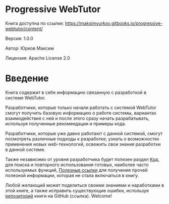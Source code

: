 # Progressive WebTutor

Книга доступна по ссылке: https://maksimyurkov.gitbooks.io/progressive-webtutor/content/

Версия: 1.0.0 

Автор: Юрков Максим

Лицензия: Apache License 2.0


# Введение
Книга содержит в себе информацию связанную с разработкой в системе WebTutor.

Разработчики, которые только начали работать с системой WebTutor смогут получить базовую информацию о работе системы, вариантах взаимодействия с ней и после этого сразу начать разрабатывать, используя полученные рекомендации и примеры кода. 

Разработчики, которые уже давно работают с данной системой, смогут посмотреть различные подходы к разработке, узнать о возможностях применения новых web-технологий, освежить свои знания разработки в данной системе. 

Также независимо от уровня разработчика будет полезен раздел [Код](chapters/chapter4.md), для поиска и повторного использования готовых, наиболее часто используемых функций, [Полезные ссылки](chapters/chapter7.md) для получения прочей полезной информации, которая не стала включаться в книгу.

Любой желающий может поделиться своими знаниями и наработками в этой книге, а также исправить существующие ошибки, используя [репозиторий](https://github.com/maksimyurkov/progressive-webtutor) книги на GitHub (ссылка). Welcome!
